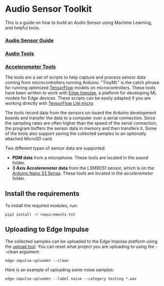 # Audio Sensor Toolkit

This is a guide on how to build an Audio Sensor using Machine Learning, and helpful tools.

### [Audio Sensor Guide](./guide/overview.md)
### [Audio Tools](./sound/README.md)
### [Accelerometer Tools](./accelerometer/README.md)

The tools are a set of scripts to help capture and process sensor data coming from microcontrollers running Arduino. "TinyML" is the catch phrase for running optimized [TensorFlow](https://www.tensorflow.org/) models on microcontrollers. These tools have been written to work with [Edge Impulse](https://www.edgeimpulse.com/), a platform for developing ML models for Edge devices. These scripts can be easily adapted if you are working directly with [TensorFlow Lite micro](https://www.tensorflow.org/lite/microcontrollers).

The tools record data from the sensors on-board the Arduino development boards and transfer the data to a computer over a serial connection. Since the sampling rates are often higher than the speed of the serial connection, the program buffers the sensor data in memory and then transfers it. Some of the tools also support saving the collected samples to an optionally attached MicroSD card.

Two different types of sensor data are supported:
- **PDM data** from a microphone. These tools are located in the *sound* folder.
- **3 Axis Accelerometer data** from the LSM9DS1 sensor, which is on the [Arduino Nano 33 Sense](https://store.arduino.cc/usa/nano-33-ble-sense). These tools are located in the *accelerometer* folder.

## Install the requirements
To install the required modules, run:
````
pip3 install -r requirements.txt
````

## Uploading to Edge Impulse
The collected samples can be uploaded to the Edge Impulse platform using the [upload tool](https://docs.edgeimpulse.com/docs/cli-uploader). You can reset what project you are uploading to using the --clean argument:


````
edge-impulse-uploader --clean
````

Here is an example of uploading some noise samples:

````
edge-impulse-uploader --label noise --category testing *.wav
````
